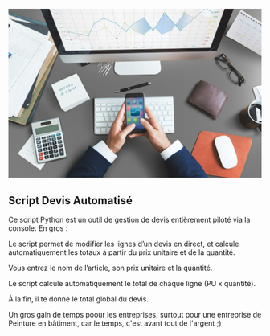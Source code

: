 <p align="center">
  <img src="devis.jpg"  width="800">
</p>

## Script Devis Automatisé

Ce script Python est un outil de gestion de devis entièrement piloté via la console. En gros :

Le script permet de modifier les lignes d’un devis en direct, et calcule automatiquement les totaux à partir du prix unitaire et de la quantité.

Vous entrez le nom de l’article, son prix unitaire et la quantité.

Le script calcule automatiquement le total de chaque ligne (PU x quantité).

À la fin, il te donne le total global du devis.

Un gros gain de temps poour les entreprises, surtout pour une entreprise de Peinture en bâtiment, car le temps, c'est avant tout de l'argent ;)
